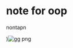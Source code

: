 # note for oop 
nontapn

)![gg png](https://github.com/OVATUS/OVATUS.github.io/assets/159877914/533464f8-5b5f-4ec4-9a74-31aa5eac8ce0)

